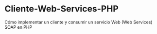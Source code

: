 # Cliente-Web-Services-PHP
Cómo implementar un cliente y consumir un servicio Web (Web Services) SOAP en PHP

